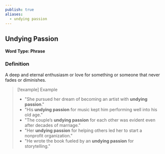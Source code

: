 ```yaml
---
publish: true
aliases:
  - undying passion
---
```


## Undying Passion
#### Word Type: Phrase

### Definition
A deep and eternal enthusiasm or love for something or someone that never fades or diminishes.

> [!example] Example
> 
> - "She pursued her dream of becoming an artist with **undying passion**."
> - "His **undying passion** for music kept him performing well into his old age."
> - "The couple’s **undying passion** for each other was evident even after decades of marriage."
> - "Her **undying passion** for helping others led her to start a nonprofit organization."
> - "He wrote the book fueled by an **undying passion** for storytelling."
